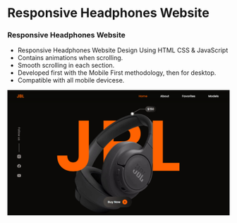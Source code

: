 # Responsive Headphones Website

### Responsive Headphones Website

- Responsive Headphones Website Design Using HTML CSS & JavaScript
- Contains animations when scrolling.
- Smooth scrolling in each section.
- Developed first with the Mobile First methodology, then for desktop.
- Compatible with all mobile devicese.

![preview img](/preview.png)
